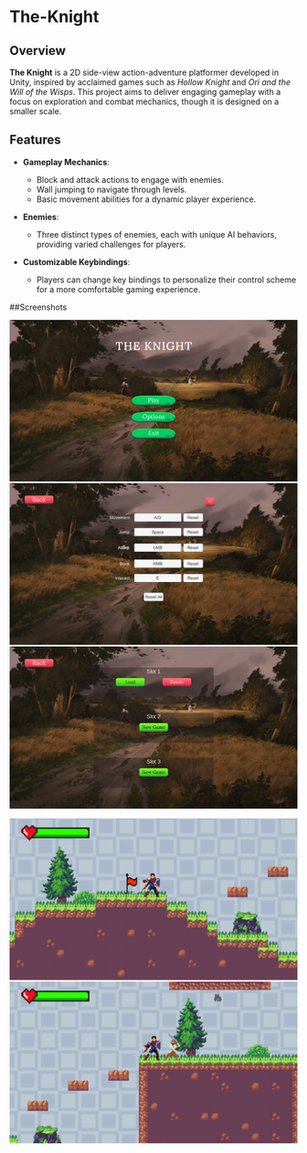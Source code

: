 # The-Knight

## Overview
**The Knight** is a 2D side-view action-adventure platformer developed in Unity, inspired by acclaimed games such as *Hollow Knight* and *Ori and the Will of the Wisps*. This project aims to deliver engaging gameplay with a focus on exploration and combat mechanics, though it is designed on a smaller scale.

## Features
- **Gameplay Mechanics**: 
  - Block and attack actions to engage with enemies.
  - Wall jumping to navigate through levels.
  - Basic movement abilities for a dynamic player experience.
  
- **Enemies**: 
  - Three distinct types of enemies, each with unique AI behaviors, providing varied challenges for players.

- **Customizable Keybindings**: 
  - Players can change key bindings to personalize their control scheme for a more comfortable gaming experience.

##Screenshots

![Main menu image](Screenshots/Main_menu.png) 
![Keybindings image](Screenshots/Keybindings.png)
![Save files image](Screenshots/Save_files.png)

![In game image](Screenshots/In_game_1.png)
![In game image](Screenshots/In_game_2.png)
